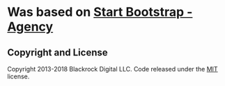 # Was based on [Start Bootstrap - Agency](https://startbootstrap.com/template-overviews/agency/)

## Copyright and License

Copyright 2013-2018 Blackrock Digital LLC. Code released under the [MIT](https://github.com/BlackrockDigital/startbootstrap-agency/blob/gh-pages/LICENSE) license.
